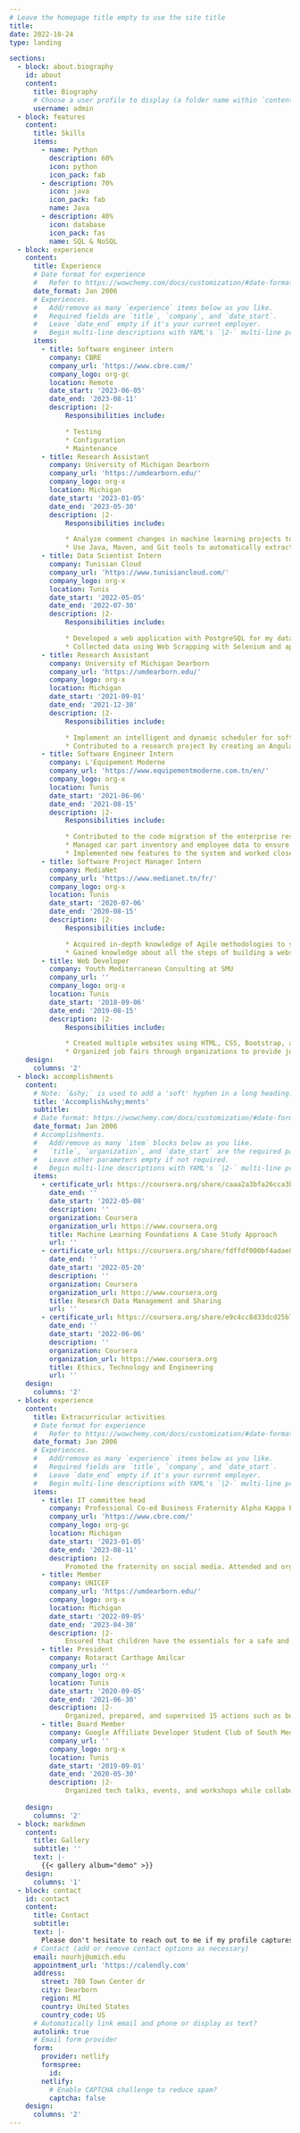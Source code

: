 ```yaml
---
# Leave the homepage title empty to use the site title
title:
date: 2022-10-24
type: landing

sections:
  - block: about.biography
    id: about
    content:
      title: Biography
      # Choose a user profile to display (a folder name within `content/authors/`)
      username: admin
  - block: features
    content:
      title: Skills
      items:
        - name: Python
          description: 60%
          icon: python
          icon_pack: fab
        - description: 70%
          icon: java
          icon_pack: fab
          name: Java
        - description: 40%
          icon: database
          icon_pack: fas
          name: SQL & NoSQL
  - block: experience
    content:
      title: Experience
      # Date format for experience
      #   Refer to https://wowchemy.com/docs/customization/#date-format
      date_format: Jan 2006
      # Experiences.
      #   Add/remove as many `experience` items below as you like.
      #   Required fields are `title`, `company`, and `date_start`.
      #   Leave `date_end` empty if it's your current employer.
      #   Begin multi-line descriptions with YAML's `|2-` multi-line prefix.
      items:
        - title: Software engineer intern
          company: CBRE
          company_url: 'https://www.cbre.com/'
          company_logo: org-gc
          location: Remote
          date_start: '2023-06-05'
          date_end: '2023-08-11'
          description: |2-
              Responsibilities include:

              * Testing
              * Configuration
              * Maintenance
        - title: Research Assistant
          company: University of Michigan Dearborn
          company_url: 'https://umdearborn.edu/'
          company_logo: org-x
          location: Michigan
          date_start: '2023-01-05'
          date_end: '2023-05-30'
          description: |2-
              Responsibilities include:

              * Analyze comment changes in machine learning projects to help find the solution to automatize comments.
              * Use Java, Maven, and Git tools to automatically extract the reasons behind updating comments from commit to commit using different machine projects well rated from GitHub.
        - title: Data Scientist Intern
          company: Tunisian Cloud
          company_url: 'https://www.tunisiancloud.com/'
          company_logo: org-x
          location: Tunis
          date_start: '2022-05-05'
          date_end: '2022-07-30'
          description: |2-
              Responsibilities include:

              * Developed a web application with PostgreSQL for my database, python for the backend along with Flask to connect the front and the back, and HTML, CSS, and bootstrap for my front end to predict email validation.
              * Collected data using Web Scrapping with Selenium and applied multiple machine algorithms mainly the decision tree to find out the one with the best accuracy. To be able to use manage the data and run the algorithms, I used NumPy, Seaborn and Scikit learn libraries.
        - title: Research Assistant
          company: University of Michigan Dearborn
          company_url: 'https://umdearborn.edu/'
          company_logo: org-x
          location: Michigan
          date_start: '2021-09-01'
          date_end: '2021-12-30'
          description: |2-
              Responsibilities include:

              * Implement an intelligent and dynamic scheduler for software containers in edge devices in collaboration with Ford Motor company using search-based techniques such as genetic algorithms.
              * Contributed to a research project by creating an Angular front-end to visualize real time containers metrics such as memory consumption, CPU, and network input/output usage using charts and graphs along with cAdvisor, Prometheus, and node exporter.
        - title: Software Engineer Intern
          company: L'Equipement Moderne
          company_url: 'https://www.equipementmoderne.com.tn/en/'
          company_logo: org-x
          location: Tunis
          date_start: '2021-06-06'
          date_end: '2021-08-15'
          description: |2-
              Responsibilities include:

              * Contributed to the code migration of the enterprise resource planning (ERP) from an old programming language Delphi to modern ones; Angular, Spring Boot, and MySQL.
              * Managed car part inventory and employee data to ensure efficient resource utilization within the company.
              * Implemented new features to the system and worked closely with the testing team to test and debug the code.
        - title: Software Project Manager Intern
          company: MediaNet
          company_url: 'https://www.medianet.tn/fr/'
          company_logo: org-x
          location: Tunis
          date_start: '2020-07-06'
          date_end: '2020-08-15'
          description: |2-
              Responsibilities include:

              * Acquired in-depth knowledge of Agile methodologies to streamline project delivery as well as interacting with multiple project managers to learn about their experience.
              * Gained knowledge about all the steps of building a website such as structure, zoning, benchmarking, A/B testing, and referencing.
        - title: Web Developer
          company: Youth Mediterranean Consulting at SMU
          company_url: ''
          company_logo: org-x
          location: Tunis
          date_start: '2018-09-06'
          date_end: '2019-08-15'
          description: |2-
              Responsibilities include:

              * Created multiple websites using HTML, CSS, Bootstrap, and WordPress for clients.
              * Organized job fairs through organizations to provide job opportunities to students.
    design:
      columns: '2'
  - block: accomplishments
    content:
      # Note: `&shy;` is used to add a 'soft' hyphen in a long heading.
      title: 'Accomplish&shy;ments'
      subtitle:
      # Date format: https://wowchemy.com/docs/customization/#date-format
      date_format: Jan 2006
      # Accomplishments.
      #   Add/remove as many `item` blocks below as you like.
      #   `title`, `organization`, and `date_start` are the required parameters.
      #   Leave other parameters empty if not required.
      #   Begin multi-line descriptions with YAML's `|2-` multi-line prefix.
      items:
        - certificate_url: https://coursera.org/share/caaa2a3bfa26cca3bfc360fe50b74245
          date_end: ''
          date_start: '2022-05-08'
          description: ''
          organization: Coursera
          organization_url: https://www.coursera.org
          title: Machine Learning Foundations A Case Study Approach
          url: ''
        - certificate_url: https://coursera.org/share/fdffdf000bf4adae8cc032c52a8f7cb2
          date_end: ''
          date_start: '2022-05-20'
          description: ''
          organization: Coursera
          organization_url: https://www.coursera.org
          title: Research Data Management and Sharing
          url: ''
        - certificate_url: https://coursera.org/share/e9c4cc8d33dcd25b7e139614c06adcb7
          date_end: ''
          date_start: '2022-06-06'
          description: ''
          organization: Coursera
          organization_url: https://www.coursera.org
          title: Ethics, Technology and Engineering
          url: ''
    design:
      columns: '2'
  - block: experience
    content:
      title: Extracurricular activities
      # Date format for experience
      #   Refer to https://wowchemy.com/docs/customization/#date-format
      date_format: Jan 2006
      # Experiences.
      #   Add/remove as many `experience` items below as you like.
      #   Required fields are `title`, `company`, and `date_start`.
      #   Leave `date_end` empty if it's your current employer.
      #   Begin multi-line descriptions with YAML's `|2-` multi-line prefix.
      items:
        - title: IT committee head 
          company: Professional Co-ed Business Fraternity Alpha Kappa Psi
          company_url: 'https://www.cbre.com/'
          company_logo: org-gc
          location: Michigan
          date_start: '2023-01-05'
          date_end: '2023-08-11'
          description: |2-
              Promoted the fraternity on social media. Attended and organized career development workshops.
        - title: Member
          company: UNICEF
          company_url: 'https://umdearborn.edu/'
          company_logo: org-x
          location: Michigan
          date_start: '2022-09-05'
          date_end: '2023-04-30'
          description: |2-
              Ensured that children have the essentials for a safe and healthy childhood through volunteering and fundraising.
        - title: President
          company: Rotaract Carthage Amilcar
          company_url: ''
          company_logo: org-x
          location: Tunis
          date_start: '2020-09-05'
          date_end: '2021-06-30'
          description: |2-
              Organized, prepared, and supervised 15 actions such as building homes for homeless families.Chaired the club and communicated with the team members while using the club’s time efficiently and productively.
        - title: Board Member
          company: Google Affiliate Developer Student Club of South Mediterranean University
          company_url: ''
          company_logo: org-x
          location: Tunis
          date_start: '2019-09-01'
          date_end: '2020-05-30'
          description: |2-
              Organized tech talks, events, and workshops while collaborating with others to accomplish these goals.
        
    design:
      columns: '2'
  - block: markdown
    content:
      title: Gallery
      subtitle: ''
      text: |-
        {{< gallery album="demo" >}}
    design:
      columns: '1'
  - block: contact
    id: contact
    content:
      title: Contact
      subtitle:
      text: |-
        Please don't hesitate to reach out to me if my profile captures your interest. I am always open to connecting, exchanging ideas, or exploring potential collaborations. I look forward to hearing from you and discussing how we can work together.
      # Contact (add or remove contact options as necessary)
      email: nourhj@umich.edu
      appointment_url: 'https://calendly.com'
      address:
        street: 780 Town Center dr
        city: Dearborn
        region: MI
        country: United States
        country_code: US
      # Automatically link email and phone or display as text?
      autolink: true
      # Email form provider
      form:
        provider: netlify
        formspree:
          id:
        netlify:
          # Enable CAPTCHA challenge to reduce spam?
          captcha: false
    design:
      columns: '2'
---
```

